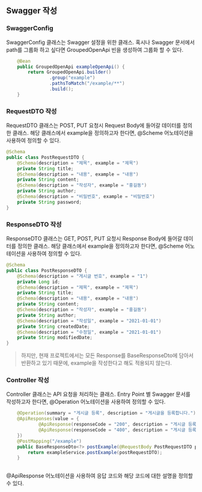 ## Swagger 작성
### SwaggerConfig
SwaggerConfig 클래스는 Swagger 설정을 위한 클래스.
혹시나 Swagger 문서에서 path를 그룹화 하고 싶다면 GroupedOpenApi 빈을 생성하여 그룹화 할 수 있다.
```java
    @Bean
    public GroupedOpenApi exampleOpenApi() {
        return GroupedOpenApi.builder()
                .group("example")
                .pathsToMatch("/example/**")
                .build();
    }
```

### RequestDTO 작성
RequestDTO 클래스는 POST, PUT 요청시 Request Body에 들어갈 데이터를 정의한 클래스.
해당 클래스에서 example을 정의하고자 한다면, @Scheme 어노테이션을 사용하여 정의할 수 있다.
```java
@Schema
public class PostRequestDTO {
    @Schema(description = "제목", example = "제목")
    private String title;
    @Schema(description = "내용", example = "내용")
    private String content;
    @Schema(description = "작성자", example = "홍길동")
    private String author;
    @Schema(description = "비밀번호", example = "비밀번호")
    private String password;
}
```

### ResponseDTO 작성
ResponseDTO 클래스는 GET, POST, PUT 요청시 Response Body에 들어갈 데이터를 정의한 클래스.
해당 클래스에서 example을 정의하고자 한다면, @Scheme 어노테이션을 사용하여 정의할 수 있다.
```java
@Schema
public class PostResponseDTO {
    @Schema(description = "게시글 번호", example = "1")
    private Long id;
    @Schema(description = "제목", example = "제목")
    private String title;
    @Schema(description = "내용", example = "내용")
    private String content;
    @Schema(description = "작성자", example = "홍길동")
    private String author;
    @Schema(description = "작성일", example = "2021-01-01")
    private String createdDate;
    @Schema(description = "수정일", example = "2021-01-01")
    private String modifiedDate;
}
```
>하지만, 현재 프로젝트에서는 모든 Response를 BaseResponseDto에 담아서 반환하고 있기 때문에, example을 작성한다고 해도 적용되지 않는다.


### Controller 작성
Controller 클래스는 API 요청을 처리하는 클래스.
Entry Point 별 Swagger 문서를 작성하고자 한다면, @Operation 어노테이션을 사용하여 정의할 수 있다.
```java
    @Operation(summary = "게시글 등록", description = "게시글을 등록합니다.")
    @ApiResponses(value = {
            @ApiResponse(responseCode = "200", description = "게시글 등록 성공"),
            @ApiResponse(responseCode = "400", description = "게시글 등록 실패")
    })
    @PostMapping("/example")
    public BaseResponseDto<?> postExample(@RequestBody PostRequestDTO postRequestDTO) {
        return exampleService.postExample(postRequestDTO);
    }
    
```
@ApiResponse 어노테이션을 사용하여 응답 코드와 해당 코드에 대한 설명을 정의할 수 있다.